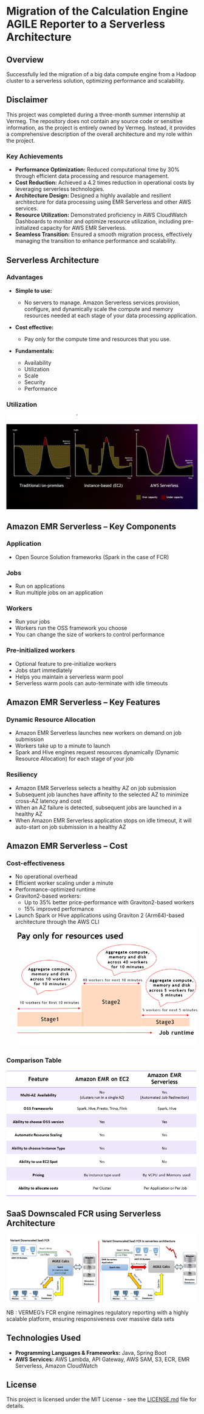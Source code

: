 
# Migration of the Calculation Engine AGILE Reporter to a Serverless Architecture

## Overview

Successfully led the migration of a big data compute engine from a Hadoop cluster to a serverless solution, optimizing performance and scalability.
## Disclaimer 
This project was completed during a three-month summer internship at Vermeg. The repository does not contain any source code or sensitive information, as the project is entirely owned by Vermeg. Instead, it provides a comprehensive description of the overall architecture and my role within the project.
### Key Achievements

- **Performance Optimization:** Reduced computational time by 30% through efficient data processing and resource management.
- **Cost Reduction:** Achieved a 4.2 times reduction in operational costs by leveraging serverless technologies.
- **Architecture Design:** Designed a highly available and resilient architecture for data processing using EMR Serverless and other AWS services.
- **Resource Utilization:** Demonstrated proficiency in AWS CloudWatch Dashboards to monitor and optimize resource utilization, including pre-initialized capacity for AWS EMR Serverless.
- **Seamless Transition:** Ensured a smooth migration process, effectively managing the transition to enhance performance and scalability.

## Serverless Architecture

### Advantages

- **Simple to use:**
  - No servers to manage. Amazon Serverless services provision, configure, and dynamically scale the compute and memory resources needed at each stage of your data processing application.
  
- **Cost effective:**
  - Pay only for the compute time and resources that you use.
  
- **Fundamentals:**
  - Availability
  - Utilization
  - Scale
  - Security
  - Performance

### Utilization

![serverless util](/project_assets/serverless_util.png)

## Amazon EMR Serverless – Key Components

### Application

- Open Source Solution frameworks (Spark in the case of FCR)

### Jobs

- Run on applications
- Run multiple jobs on an application

### Workers

- Run your jobs
- Workers run the OSS framework you choose
- You can change the size of workers to control performance

### Pre-initialized workers

- Optional feature to pre-initialize workers
- Jobs start immediately
- Helps you maintain a serverless warm pool
- Serverless warm pools can auto-terminate with idle timeouts

## Amazon EMR Serverless – Key Features

### Dynamic Resource Allocation

- Amazon EMR Serverless launches new workers on demand on job submission
- Workers take up to a minute to launch
- Spark and Hive engines request resources dynamically (Dynamic Resource Allocation) for each stage of your job

### Resiliency

- Amazon EMR Serverless selects a healthy AZ on job submission
- Subsequent job launches have affinity to the selected AZ to minimize cross-AZ latency and cost
- When an AZ failure is detected, subsequent jobs are launched in a healthy AZ
- When Amazon EMR Serverless application stops on idle timeout, it will auto-start on job submission in a healthy AZ

## Amazon EMR Serverless – Cost

### Cost-effectiveness

- No operational overhead
- Efficient worker scaling under a minute
- Performance-optimized runtime
- Graviton2-based workers:
  - Up to 35% better price-performance with Graviton2-based workers
  - 15% improved performance
- Launch Spark or Hive applications using Graviton 2 (Arm64)-based architecture through the AWS CLI
![EMR COST](/project_assets/EMR_Cost.png)
### Comparison Table

![Serverless_vs_ec2](/project_assets/serverless_vs_ec2.png)

## SaaS Downscaled FCR using Serverless Architecture

![architecture](/project_assets/architecture.png)

NB : VERMEG’s FCR engine reimagines regulatory reporting with a highly scalable platform, ensuring responsiveness over massive data sets

## Technologies Used

- **Programming Languages & Frameworks:** Java, Spring Boot
- **AWS Services:** AWS Lambda, API Gateway, AWS SAM, S3, ECR, EMR Serverless, Amazon CloudWatch

## License

This project is licensed under the MIT License - see the [LICENSE.md](LICENSE.md) file for details.
